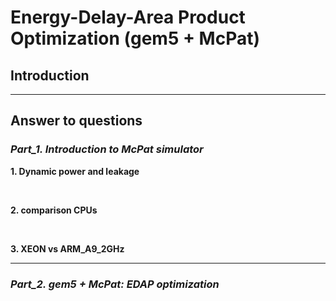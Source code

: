 # Energy-Delay-Area Product Optimization (gem5 + McPat) 

## Introduction


---

## Answer to questions

### _Part_1. Introduction to McPat simulator_

**1. Dynamic power and leakage**


<br/>

**2. comparison CPUs**


<br/>

**3. XEON vs ARM_A9_2GHz**

---

### _Part_2. gem5 + McPat: EDAP optimization_
